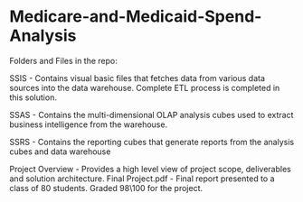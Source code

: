 # Medicare-and-Medicaid-Spend-Analysis
Folders and Files in the repo:

<Folder> SSIS - Contains visual basic files that fetches data from various data sources into the data warehouse. Complete ETL process is completed in this solution.

<Folder> SSAS - Contains the multi-dimensional OLAP analysis cubes used to extract business intelligence from the warehouse.

<Folder> SSRS - Contains the reporting cubes that generate reports from the analysis cubes and data warehouse



Project Overview - Provides a high level view of project scope, deliverables and solution architecture.
Final Project.pdf - Final report presented to a class of 80 students. Graded 98\100 for the project.

